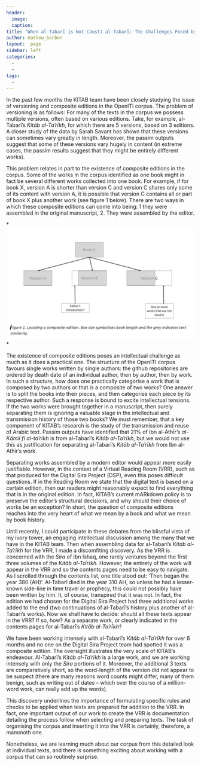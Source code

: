 ```yaml
---
header:
  image: 
  caption: 
title: "When al-Tabarī is Not (Just) al-Tabarī: The Challenges Posed by Composite Editions in the OpenITI Corpus"			
author: mathew_barber		
layout:	 page
sidebar: left
categories:
  - 
  - 
tags:
  - 
---
```





In the past few months the KITAB team have been closely studying the issue of versioning and composite editions in the OpenITI corpus. The problem of versioning is as follows: For many of the texts in the corpus we possess multiple versions, often based on various editions. Take, for example, al-Tabarī’s *Kitāb al-Taʾrīkh*, for which there are 5 versions, based on 3 editions. A closer study of the data by Sarah Savant has shown that these versions can sometimes vary greatly in length. Moreover, the passim outputs suggest that some of these versions vary hugely in content (in extreme cases, the passim results suggest that they might be entirely different works).



This problem relates in part to the existence of composite editions in the corpus. Some of the works in the corpus identified as one book might in fact be several different works collected into one book. For example, if for book X, version A is shorter than version C and version C shares only some of its content with version A, it is possible that version C contains all or part of book X plus another work (see figure 1 below). There are two ways in which these composite editions can come into being: 1 they were assembled in the original manuscript, 2. They were assembled by the editor.



* ![Image](/images/old_posts/compositeedition-1024x610.jpg)*



The existence of composite editions poses an intellectual challenge as much as it does a practical one. The structure of the OpenITI corpus favours single works written by single authors: the github repositories are ordered by death date of an individual author, then by author, then by work. In such a structure, how does one practically categorise a work that is composed by two authors or that is a composite of two works? One answer is to split the books into their pieces, and then categorise each piece by its respective author. Such a response is bound to excite intellectual tensions. If the two works were brought together in a manuscript, then surely separating them is ignoring a valuable stage in the intellectual and transmission history of those two books? We must remember, that a key component of KITAB’s research is the study of the transmission and reuse of Arabic text. Passim outputs have identified that 21% of Ibn al-Athīr’s *al-Kāmil fī al-taʾrīkh* is from al-Tabarī’s *Kitāb al-Taʾrīkh*, but we would not use this as justification for separating al-Tabarī’s *Kitāb al-Taʾrīkh* from Ibn al-Athir’s work.



Separating works assembled by a modern editor would appear more easily justifiable. However, in the context of a Virtual Reading Room (VRR), such as that produced for the Digital Sira Project (DSP), even this poses difficult questions. If in the Reading Room we state that the digital text is based on a certain edition, then our readers might reasonably expect to find everything that is in the original edition. In fact, KITAB’s current mARkdown policy is to preserve the editor’s structural decisions, and why should their choice of works be an exception? In short, the question of composite editions reaches into the very heart of what we mean by a book and what we mean by book history.



Until recently, I could participate in these debates from the blissful vista of my ivory tower, an engaging intellectual discussion among the many that we have in the KITAB team. Then when assembling data for al-Tabarī’s *Kitāb al-Taʾrīkh* for the VRR, I made a discomfiting discovery. As the VRR is concerned with the *Sira* of Ibn Ishaq, one rarely ventures beyond the first three volumes of the *Kitāb al-Taʾrīkh.* However, the entirety of the work will appear in the VRR and so the contents pages need to be easy to navigate. As I scrolled through the contents list, one title stood out: ‘Then began the year 380 (AH)’. Al-Tabarī died in the year 310 AH, so unless he had a lesser-known side-line in time travel or prophecy, this could not possibly have been written by him. It, of course, transpired that it was not. In fact, the edition we had chosen for the Digital Sira Project had three additional works added to the end (two continuations of al-Tabarī’s history plus another of al-Tabarī’s works). Now we shall have to decide: should all these texts appear in the VRR? If so, how? As a separate work, or clearly indicated in the contents pages for al-Tabarī’s *Kitāb al-Taʾrīkh*?



We have been working intensely with al-Tabarī’s *Kitāb al-Taʾrīkh* for over 6 months and no one on the Digital Sira Project team had spotted it was a composite edition. The oversight illustrates the very scale of KITAB’s endeavour. Al-Tabarī’s *Kitāb al-Taʾrīkh* is a large work, and we are working intensely with only the *Sira* portions of it. Moreover, the additional 3 texts are comparatively short, so the word-length of the version did not appear to be suspect (there are many reasons word counts might differ, many of them benign, such as writing out of dates – which over the course of a million-word work, can really add up the words).



This discovery underlines the importance of formulating specific rules and checks to be applied when texts are prepared for addition to the VRR. In fact, one important output of our work to create the VRR is documentation detailing the process follow when selecting and preparing texts. The task of organising the corpus and inserting it into the VRR is certainly, therefore, a mammoth one.



Nonetheless, we are learning much about our corpus from this detailed look at individual texts, and there is something exciting about working with a corpus that can so routinely surprise.




